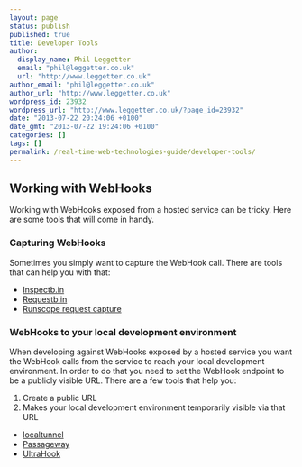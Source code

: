 ```yaml
---
layout: page
status: publish
published: true
title: Developer Tools
author:
  display_name: Phil Leggetter
  email: "phil@leggetter.co.uk"
  url: "http://www.leggetter.co.uk"
author_email: "phil@leggetter.co.uk"
author_url: "http://www.leggetter.co.uk"
wordpress_id: 23932
wordpress_url: "http://www.leggetter.co.uk/?page_id=23932"
date: "2013-07-22 20:24:06 +0100"
date_gmt: "2013-07-22 19:24:06 +0100"
categories: []
tags: []
permalink: /real-time-web-technologies-guide/developer-tools/
---
```


<h2>Working with WebHooks</h2>
<p>Working with WebHooks exposed from a hosted service can be tricky. Here are some tools that will come in handy.</p>
<h3>Capturing WebHooks</h3>
<p>Sometimes you simply want to capture the WebHook call. There are tools that can help you with that:</p>
<ul>
<li><a href="http://inspectb.in/">Inspectb.in</a></li>
<li><a href="http://requestb.in/">Requestb.in</a></li>
<li><a href="https://www.runscope.com/docs/request-capture">Runscope request capture</a></li>
</ul>
<h3>WebHooks to your local development environment</h3>
<p>When developing against WebHooks exposed by a hosted service you want the WebHook calls from the service to reach your local development environment. In order to do that you need to set the WebHook endpoint to be a publicly visible URL. There are a few tools that help you:</p>
<ol>
<li>Create a public URL</li>
<li>Makes your local development environment temporarily visible via that URL</li>
</ol>
<ul>
<li><a href="http://progrium.com/localtunnel/">localtunnel</a></li>
<li><a href="https://www.runscope.com/docs/passageway">Passageway</a></li>
<li><a href="http://www.ultrahook.com/">UltraHook</a></li>
</ul>
